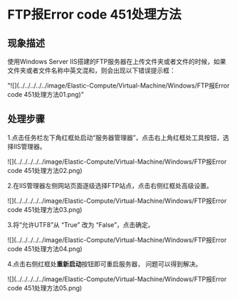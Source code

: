 # FTP报Error code 451处理方法
## 现象描述

使用Windows Server IIS搭建的FTP服务器在上传文件夹或者文件的时候，如果文件夹或者文件名称中英文混和，则会出现以下错误提示框：

"![](../../../../../image/Elastic-Compute/Virtual-Machine/Windows/FTP报Error code 451处理方法01.png)"

## 处理步骤

1.点击任务栏左下角红框处启动“服务器管理器”，点击右上角红框处工具按钮，选择IIS管理器。

![](../../../../../image/Elastic-Compute/Virtual-Machine/Windows/FTP报Error code 451处理方法02.png)

2.在IIS管理器左侧网站页面逐级选择FTP站点，点击右侧红框处高级设置。

![](../../../../../image/Elastic-Compute/Virtual-Machine/Windows/FTP报Error code 451处理方法03.png)

3.将“允许UTF8”从 “True” 改为 “False”，点击确定。

![](../../../../../image/Elastic-Compute/Virtual-Machine/Windows/FTP报Error code 451处理方法04.png)

4.点击右侧红框处**重新启动**按钮即可重启服务器， 问题可以得到解决。

![](../../../../../image/Elastic-Compute/Virtual-Machine/Windows/FTP报Error code 451处理方法05.png)

